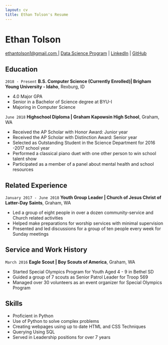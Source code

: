 ```yaml
---
layout: cv
title: Ethan Tolson's Resume
---
```

# Ethan Tolson

<div id="webaddress">
<a href="ethantolson1@gmail.com">ethantolson1@gmail.com </a>
| <a href="https://byuidatascience.github.io/development.html">Data Science Program</a>
| <a href="https://www.linkedin.com/in/ethan-tolson/">LinkedIn</a>
| <a href="https://github.com/EthanTolson">GitHub</a>
</div>

<!-- https://www.monique.tech/the-art-of-markdown -->

## Education
`2018 - Present`
__B.S. Computer Science (Currently Enrolled)| Brigham Young University - Idaho__, Rexburg, ID

- 4.0 Major GPA
- Senior in a Bachelor of Science degree at BYU-I
- Majoring in Computer Science

`June 2018`
__Highschool Diploma | Graham Kapowsin High School__, Graham, WA

- Received the AP Scholar with Honor Award: Junior year
- Received the AP Scholar with Distinction Award: Senior year
- Selected as Outstanding Student in the Science Department for 2016 -2017 school year
- Performed a classical piano duet with one other person to win school talent show
- Participated as a member of a panel about mental health and school resources

## Related Experience

`January 2017 - June 2018`
__Youth Group Leader | Church of Jesus Christ of Latter-Day Saints__, Graham, WA	
- Led a group of eight people in over a dozen community-service and Church related activities
- Helped make preparations for worship services with minimal supervision
- Presented and led discussions for a group of ten people every week for Sunday meetings

<!-- ### Internships -->

## Service and Work History

`March 2016`
__Eagle Scout | Boy Scouts of America__, Graham, WA	
- Started Special Olympics Program for Youth Aged 4 - 9 in Bethel SD
- Guided a group of 7 scouts as Senior Patrol Leader for Troop 569
- Managed over 30 volunteers as an event organizer for Special Olympics Program


## Skills

- Proficient in Python
- Use of Python to solve complex problems
- Creating webpages using up to date HTML and CSS Techniques
- Querying Using SQL
- Served in Leadership positions for over 7 years

<!-- ### Footer

Last updated: May 2013 -->



